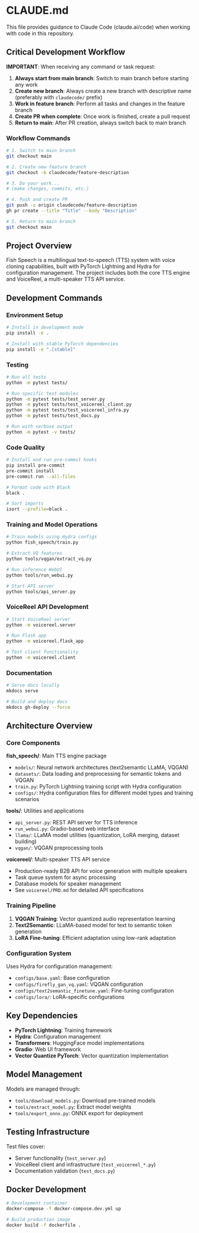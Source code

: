 # CLAUDE.md

This file provides guidance to Claude Code (claude.ai/code) when working with code in this repository.

## Critical Development Workflow

**IMPORTANT**: When receiving any command or task request:

1. **Always start from main branch**: Switch to main branch before starting any work
2. **Create new branch**: Always create a new branch with descriptive name (preferably with `claudecode/` prefix)
3. **Work in feature branch**: Perform all tasks and changes in the feature branch
4. **Create PR when complete**: Once work is finished, create a pull request
5. **Return to main**: After PR creation, always switch back to main branch

### Workflow Commands
```bash
# 1. Switch to main branch
git checkout main

# 2. Create new feature branch 
git checkout -b claudecode/feature-description

# 3. Do your work...
# (make changes, commits, etc.)

# 4. Push and create PR
git push -u origin claudecode/feature-description
gh pr create --title "Title" --body "Description"

# 5. Return to main branch
git checkout main
```

## Project Overview

Fish Speech is a multilingual text-to-speech (TTS) system with voice cloning capabilities, built with PyTorch Lightning and Hydra for configuration management. The project includes both the core TTS engine and VoiceReel, a multi-speaker TTS API service.

## Development Commands

### Environment Setup
```bash
# Install in development mode
pip install -e .

# Install with stable PyTorch dependencies
pip install -e ".[stable]"
```

### Testing
```bash
# Run all tests
python -m pytest tests/

# Run specific test modules
python -m pytest tests/test_server.py
python -m pytest tests/test_voicereel_client.py
python -m pytest tests/test_voicereel_infra.py
python -m pytest tests/test_docs.py

# Run with verbose output
python -m pytest -v tests/
```

### Code Quality
```bash
# Install and run pre-commit hooks
pip install pre-commit
pre-commit install
pre-commit run --all-files

# Format code with Black
black .

# Sort imports
isort --profile=black .
```

### Training and Model Operations
```bash
# Train models using Hydra configs
python fish_speech/train.py

# Extract VQ features
python tools/vqgan/extract_vq.py

# Run inference WebUI
python tools/run_webui.py

# Start API server
python tools/api_server.py
```

### VoiceReel API Development
```bash
# Start VoiceReel server
python -m voicereel.server

# Run Flask app
python -m voicereel.flask_app

# Test client functionality
python -m voicereel.client
```

### Documentation
```bash
# Serve docs locally
mkdocs serve

# Build and deploy docs
mkdocs gh-deploy --force
```

## Architecture Overview

### Core Components

**fish_speech/**: Main TTS engine package
- `models/`: Neural network architectures (text2semantic LLaMA, VQGAN)
- `datasets/`: Data loading and preprocessing for semantic tokens and VQGAN
- `train.py`: PyTorch Lightning training script with Hydra configuration
- `configs/`: Hydra configuration files for different model types and training scenarios

**tools/**: Utilities and applications
- `api_server.py`: REST API server for TTS inference
- `run_webui.py`: Gradio-based web interface
- `llama/`: LLaMA model utilities (quantization, LoRA merging, dataset building)
- `vqgan/`: VQGAN preprocessing tools

**voicereel/**: Multi-speaker TTS API service
- Production-ready B2B API for voice generation with multiple speakers
- Task queue system for async processing
- Database models for speaker management
- See `voicereel/PRD.md` for detailed API specifications

### Training Pipeline

1. **VQGAN Training**: Vector quantized audio representation learning
2. **Text2Semantic**: LLaMA-based model for text to semantic token generation
3. **LoRA Fine-tuning**: Efficient adaptation using low-rank adaptation

### Configuration System

Uses Hydra for configuration management:
- `configs/base.yaml`: Base configuration
- `configs/firefly_gan_vq.yaml`: VQGAN configuration
- `configs/text2semantic_finetune.yaml`: Fine-tuning configuration
- `configs/lora/`: LoRA-specific configurations

## Key Dependencies

- **PyTorch Lightning**: Training framework
- **Hydra**: Configuration management
- **Transformers**: HuggingFace model implementations
- **Gradio**: Web UI framework
- **Vector Quantize PyTorch**: Vector quantization implementation

## Model Management

Models are managed through:
- `tools/download_models.py`: Download pre-trained models
- `tools/extract_model.py`: Extract model weights
- `tools/export_onnx.py`: ONNX export for deployment

## Testing Infrastructure

Test files cover:
- Server functionality (`test_server.py`)
- VoiceReel client and infrastructure (`test_voicereel_*.py`)
- Documentation validation (`test_docs.py`)

## Docker Development

```bash
# Development container
docker-compose -f docker-compose.dev.yml up

# Build production image
docker build -f dockerfile .
```
